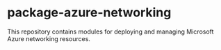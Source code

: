 # package-azure-networking

This repository contains modules for deploying and managing Microsoft Azure networking resources.
